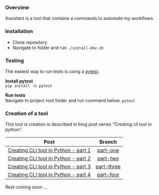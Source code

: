 ### Overview
Assistant is a tool that contains a commands to automate my workflows.

### Installation
- Clone repository
- Navigate to folder and run ```./install-dev.sh```

### Testing
The easiest way to run tests is using a [pytest](https://docs.pytest.org/en/latest/contents.html).

**Install pytest** <br />
```pip install -U pytest```

**Run tests**<br />
Navigate to project root folder and run command below.
```pytest```

### Creation of a tool
This tool is creation is described in blog post series "Creating cli tool in python".

| Post                                                                                               |                               Branch                               |
| -------------------------------------------------------------------------------------------------- | :----------------------------------------------------------------: |
| [Creating CLI tool in Python - part 1](https://aaronuurman.com/creating-cli-tool-in-python-part-1) | [part-one](https://github.com/aaronuurman/assistant/tree/part-one) |
| [Creating CLI tool in Python - part 2](https://aaronuurman.com/creating-cli-tool-in-python-part-2) | [part-two](https://github.com/aaronuurman/assistant/tree/part-two) |
| [Creating CLI tool in Python - part 3](https://aaronuurman.com/creating-cli-tool-in-python-part-3) | [part-three](https://github.com/aaronuurman/assistant/tree/part-three) |
| [Creating CLI tool in Python - part 4](https://aaronuurman.com/creating-cli-tool-in-python-part-4) | [part-four](https://github.com/aaronuurman/assistant/tree/part-four)|

Rest coming soon ...